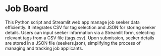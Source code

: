 # Job Board
This Python script and Streamlit web app manage job seeker data efficiently. It integrates CSV for tag selection and JSON for storing seeker details. Users can input seeker information via a Streamlit form, selecting relevant tags from a CSV file (tags.csv). Upon submission, seeker details are stored in a JSON file (seekers.json), simplifying the process of managing and tracking job applicants.
